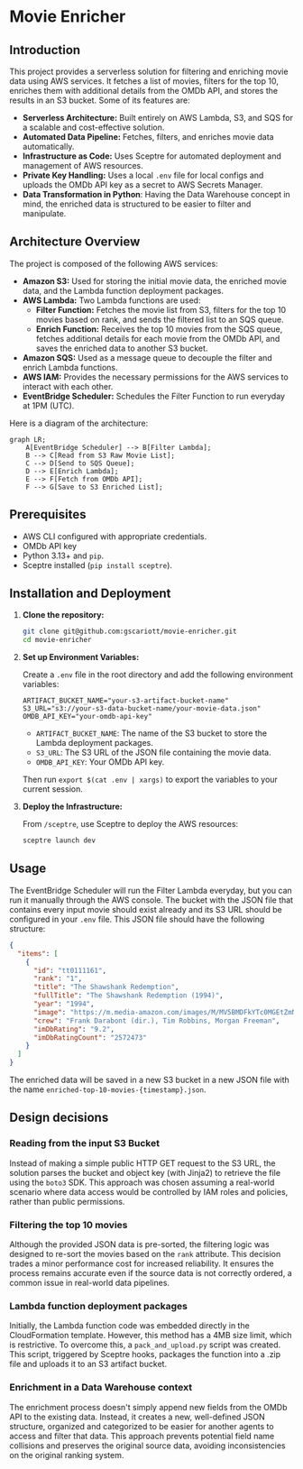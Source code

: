 # Movie Enricher

## Introduction

This project provides a serverless solution for filtering and enriching movie data using AWS services. It fetches a list of movies, filters for the top 10, enriches them with additional details from the OMDb API, and stores the results in an S3 bucket. Some of its features are:

* **Serverless Architecture:** Built entirely on AWS Lambda, S3, and SQS for a scalable and cost-effective solution.
* **Automated Data Pipeline:** Fetches, filters, and enriches movie data automatically.
* **Infrastructure as Code:** Uses Sceptre for automated deployment and management of AWS resources.
* **Private Key Handling:** Uses a local `.env` file for local configs and uploads the OMDb API key as a secret to AWS Secrets Manager.
* **Data Transformation in Python**: Having the Data Warehouse concept in mind, the enriched data is structured to be easier to filter and manipulate.

## Architecture Overview

The project is composed of the following AWS services:

* **Amazon S3:** Used for storing the initial movie data, the enriched movie data, and the Lambda function deployment packages.
* **AWS Lambda:** Two Lambda functions are used:
    * **Filter Function:** Fetches the movie list from S3, filters for the top 10 movies based on rank, and sends the filtered list to an SQS queue.
    * **Enrich Function:** Receives the top 10 movies from the SQS queue, fetches additional details for each movie from the OMDb API, and saves the enriched data to another S3 bucket.
* **Amazon SQS:** Used as a message queue to decouple the filter and enrich Lambda functions.
* **AWS IAM:** Provides the necessary permissions for the AWS services to interact with each other.
* **EventBridge Scheduler:** Schedules the Filter Function to run everyday at 1PM (UTC).

Here is a diagram of the architecture:

```mermaid
graph LR;
    A[EventBridge Scheduler] --> B[Filter Lambda];
    B --> C[Read from S3 Raw Movie List];
    C --> D[Send to SQS Queue];
    D --> E[Enrich Lambda];
    E --> F[Fetch from OMDb API];
    F --> G[Save to S3 Enriched List];
```

## Prerequisites
* AWS CLI configured with appropriate credentials.
* OMDb API key
* Python 3.13+ and `pip`.
* Sceptre installed (`pip install sceptre`).

## Installation and Deployment

1.  **Clone the repository:**

    ```bash
    git clone git@github.com:gscariott/movie-enricher.git
    cd movie-enricher
    ```

2.  **Set up Environment Variables:**

    Create a `.env` file in the root directory and add the following environment variables:

    ```
    ARTIFACT_BUCKET_NAME="your-s3-artifact-bucket-name"
    S3_URL="s3://your-s3-data-bucket-name/your-movie-data.json"
    OMDB_API_KEY="your-omdb-api-key"
    ```
    
    * `ARTIFACT_BUCKET_NAME`: The name of the S3 bucket to store the Lambda deployment packages.
    * `S3_URL`: The S3 URL of the JSON file containing the movie data.
    * `OMDB_API_KEY`: Your OMDb API key.

    Then run `export $(cat .env | xargs)` to export the variables to your current session.

3.  **Deploy the Infrastructure:**

    From `/sceptre`, use Sceptre to deploy the AWS resources:

    ```bash
    sceptre launch dev
    ```

## Usage
The EventBridge Scheduler will run the Filter Lambda everyday, but you can run it manually through the AWS console.
The bucket with the JSON file that contains every input movie should exist already and its S3 URL should be configured in your `.env` file. This JSON file should have the following structure:

```json
{
  "items": [
    {
      "id": "tt0111161",
      "rank": "1",
      "title": "The Shawshank Redemption",
      "fullTitle": "The Shawshank Redemption (1994)",
      "year": "1994",
      "image": "https://m.media-amazon.com/images/M/MV5BMDFkYTc0MGEtZmNhMC00ZDIzLWFmNTEtODM1ZmRlYWMwMWFmXkEyXkFqcGdeQXVyMTMxODk2OTU@._V1_UX128_CR0,3,128,176_AL_.jpg",
      "crew": "Frank Darabont (dir.), Tim Robbins, Morgan Freeman",
      "imDbRating": "9.2",
      "imDbRatingCount": "2572473"
    }
  ]
}
```

The enriched data will be saved in a new S3 bucket in a new JSON file with the name `enriched-top-10-movies-{timestamp}.json`.

## Design decisions
### Reading from the input S3 Bucket
Instead of making a simple public HTTP GET request to the S3 URL, the solution parses the bucket and object key (with Jinja2) to retrieve the file using the `boto3` SDK. This approach was chosen assuming a real-world scenario where data access would be controlled by IAM roles and policies, rather than public permissions.

### Filtering the top 10 movies
Although the provided JSON data is pre-sorted, the filtering logic was designed to re-sort the movies based on the `rank` attribute. This decision trades a minor performance cost for increased reliability. It ensures the process remains accurate even if the source data is not correctly ordered, a common issue in real-world data pipelines.

### Lambda function deployment packages
Initially, the Lambda function code was embedded directly in the CloudFormation template. However, this method has a 4MB size limit, which is restrictive. To overcome this, a `pack_and_upload.py` script was created. This script, triggered by Sceptre hooks, packages the function into a .zip file and uploads it to an S3 artifact bucket.

### Enrichment in a Data Warehouse context
The enrichment process doesn't simply append new fields from the OMDb API to the existing data. Instead, it creates a new, well-defined JSON structure, organized and categorized to be easier for another agents to access and filter that data. This approach prevents potential field name collisions and preserves the original source data, avoiding inconsistencies on the original ranking system.
